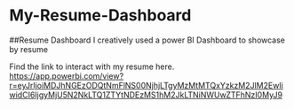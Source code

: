 # My-Resume-Dashboard

##Resume Dashboard
I creatively used a power BI Dashboard to showcase by resume

Find the link to interact with my resume here. 
https://app.powerbi.com/view?r=eyJrIjoiMDJhNGEzODQtNmFlNS00NjhjLTgyMzMtMTQxYzkzM2JlM2EwIiwidCI6IjgyMjU5N2NkLTQ1ZTYtNDEzMS1hM2JkLTNiNWUwZTFhNzI0MyJ9
